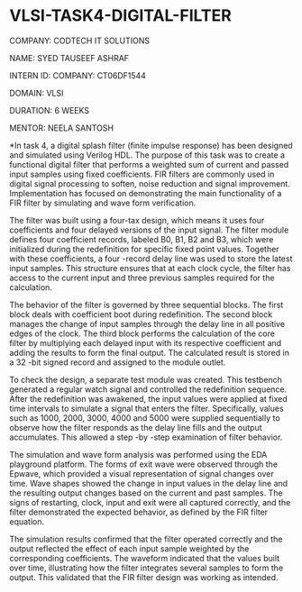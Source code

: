 # VLSI-TASK4-DIGITAL-FILTER

COMPANY: CODTECH IT SOLUTIONS

NAME: SYED TAUSEEF ASHRAF

INTERN ID: COMPANY: CT06DF1544

DOMAIN: VLSI

DURATION: 6 WEEKS

MENTOR: NEELA SANTOSH

*In task 4, a digital splash filter (finite impulse response) has been designed and simulated using Verilog HDL. The purpose of this task was to create a functional digital filter that performs a weighted sum of current and passed input samples using fixed coefficients. FIR filters are commonly used in digital signal processing to soften, noise reduction and signal improvement. Implementation has focused on demonstrating the main functionality of a FIR filter by simulating and wave form verification.

The filter was built using a four-tax design, which means it uses four coefficients and four delayed versions of the input signal. The filter module defines four coefficient records, labeled B0, B1, B2 and B3, which were initialized during the redefinition for specific fixed point values. Together with these coefficients, a four -record delay line was used to store the latest input samples. This structure ensures that at each clock cycle, the filter has access to the current input and three previous samples required for the calculation.

The behavior of the filter is governed by three sequential blocks. The first block deals with coefficient boot during redefinition. The second block manages the change of input samples through the delay line in all positive edges of the clock. The third block performs the calculation of the core filter by multiplying each delayed input with its respective coefficient and adding the results to form the final output. The calculated result is stored in a 32 -bit signed record and assigned to the module outlet.

To check the design, a separate test module was created. This testbench generated a regular watch signal and controlled the redefinition sequence. After the redefinition was awakened, the input values were applied at fixed time intervals to simulate a signal that enters the filter. Specifically, values such as 1000, 2000, 3000, 4000 and 5000 were supplied sequentially to observe how the filter responds as the delay line fills and the output accumulates. This allowed a step -by -step examination of filter behavior.

The simulation and wave form analysis was performed using the EDA playground platform. The forms of exit wave were observed through the Epwave, which provided a visual representation of signal changes over time. Wave shapes showed the change in input values in the delay line and the resulting output changes based on the current and past samples. The signs of restarting, clock, input and exit were all captured correctly, and the filter demonstrated the expected behavior, as defined by the FIR filter equation.

The simulation results confirmed that the filter operated correctly and the output reflected the effect of each input sample weighted by the corresponding coefficients. The waveform indicated that the values built over time, illustrating how the filter integrates several samples to form the output. This validated that the FIR filter design was working as intended.
